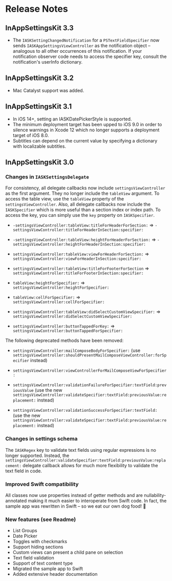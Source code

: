 # Release Notes

## InAppSettingsKit 3.3

- The `IASKSettingChangedNotification` for a `PSTextFieldSpecifier` now sends `IASKAppSettingsViewController` as the notification object – analogous to all other occurrences of this notification. If your notification observer code needs to access the specifier key, consult the notification's userInfo dictionary.

## InAppSettingsKit 3.2

- Mac Catalyst support was added.

## InAppSettingsKit 3.1

- In iOS 14+, setting an IASKDatePickerStyle is supported.
- The minimum deployment target has been upped to iOS 9.0 in order to silence warnings in Xcode 12 which no longer supports a deployment target of iOS 8.0.
- Subtitles can depend on the current value by specifying a dictionary with localizable subtitles.


## InAppSettingsKit 3.0

### Changes in `IASKSettingsDelegate`

For consistency, all delegate callbacks now include `settingsViewController` as the first argument. They no longer include the `tableView` argument. To access the table view, use the `tableView` property of the `settingsViewController`. Also, all delegate callbacks now include the `IASKSpecifier` which is more useful than a section index or index path. To access the key, you can simply use the `key` property on `IASKSpecifier`.

- `-settingsViewController:tableView:titleForHeaderForSection:` ⇒
`-settingsViewController:titleForHeaderInSection:specifier:`

- `-settingsViewController:tableView:heightForHeaderForSection:` ⇒
`-settingsViewController:heightForHeaderInSection:specifier:`

- `settingsViewController:tableView:viewForHeaderForSection:` ⇒
`settingsViewController:viewForHeaderInSection:specifier:`

- `settingsViewController:tableView:titleForFooterForSection` ⇒
`settingsViewController:titleForFooterInSection:specifier:`

- `tableView:heightForSpecifier:` ⇒
`settingsViewController:heightForSpecifier:`

- `tableView:cellForSpecifier:` ⇒
`settingsViewController:cellForSpecifier:`

- `settingsViewController:tableView:didSelectCustomViewSpecifier:` ⇒ `settingsViewController:didSelectCustomViewSpecifier:`

- `settingsViewController:buttonTappedForKey:` ⇒ `settingsViewController:buttonTappedForSpecifier:`


The following deprecated methods have been removed:

- `settingsViewController:mailComposeBodyForSpecifier:` (use  `settingsViewController:shouldPresentMailComposeViewController:forSpecifier` instead)

- `settingsViewController:viewControllerForMailComposeViewForSpecifier:`


- `settingsViewController:validationFailureForSpecifier:textField:previousValue` (use the new `settingsViewController:validateSpecifier:textField:previousValue:replacement:` instead)

- `settingsViewController:validationSuccessForSpecifier:textField:` (use the new `settingsViewController:validateSpecifier:textField:previousValue:replacement:` instead)


### Changes in settings schema

The `IASKRegex` key to validate text fields using regular expressions is no longer supported. Instead, the `settingsViewController:validateSpecifier:textField:previousValue:replacement:` delegate callback allows for much more flexibility to validate the text field in code.

### Improved Swift compatibility
All classes now use properties instead of getter methods and are nullability-annotated making it much easier to interoperate from Swift code. In fact, the sample app was rewritten in Swift – so we eat our own dog food! 🐶

### New features (see Readme)

- List Groups 
- Date Picker
- Toggles with checkmarks
- Support hiding sections
- Custom views can present a child pane on selection
- Text field validation
- Support of text content type
- Migrated the sample app to Swift
- Added extensive header documentation
